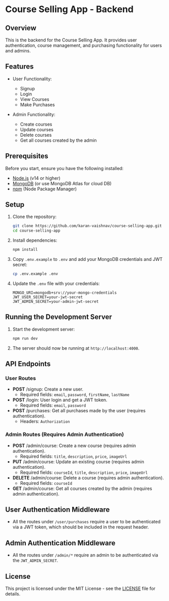 # Course Selling App - Backend

## Overview
This is the backend for the Course Selling App. It provides user authentication, course management, and purchasing functionality for users and admins.

## Features
- User Functionality:
  - Signup
  - Login
  - View Courses
  - Make Purchases
 
- Admin Functionality:
  - Create courses
  - Update courses
  - Delete courses
  - Get all courses created by the admin

## Prerequisites

Before you start, ensure you have the following installed:

- [Node.js](https://nodejs.org/) (v14 or higher)
- [MongoDB](https://www.mongodb.com/) (or use MongoDB Atlas for cloud DB)
- [npm](https://www.npmjs.com/) (Node Package Manager)

## Setup

1. Clone the repository:

    ```bash
    git clone https://github.com/karan-vaishnav/course-selling-app.git
    cd course-selling-app
    ```

2. Install dependencies:

    ```bash
    npm install
    ```

3. Copy `.env.example` to `.env` and add your MongoDB credentials and JWT secret:

    ```bash
    cp .env.example .env
    ```

4. Update the `.env` file with your credentials:

    ```env
    MONGO_URI=mongodb+srv://your-mongo-credentials
    JWT_USER_SECRET=your-jwt-secret
    JWT_ADMIN_SECRET=your-admin-jwt-secret
    ```

## Running the Development Server

1. Start the development server:

    ```bash
    npm run dev
    ```

2. The server should now be running at `http://localhost:4000`.

## API Endpoints

### User Routes
- **POST** /signup: Create a new user.
    - Required fields: `email`, `password`, `firstName`, `lastName`
- **POST** /login: User login and get a JWT token.
    - Required fields: `email`, `password`
- **POST** /purchases: Get all purchases made by the user (requires authentication).
    - Headers: `Authorization`

### Admin Routes (Requires Admin Authentication)
- **POST** /admin/course: Create a new course (requires admin authentication).
    - Required fields: `title`, `description`, `price`, `imageUrl`
- **PUT** /admin/course: Update an existing course (requires admin authentication).
    - Required fields: `courseId`, `title`, `description`, `price`, `imageUrl`
- **DELETE** /admin/course: Delete a course (requires admin authentication).
    - Required fields: `courseId`
- **GET** /admin/course: Get all courses created by the admin (requires admin authentication).

## User Authentication Middleware
- All the routes under `/user/purchases` require a user to be authenticated via a JWT token, which should be included in the request header.

## Admin Authentication Middleware
- All the routes under `/admin/*` require an admin to be authenticated via the `JWT_ADMIN_SECRET`.

## License
This project is licensed under the MIT License - see the [LICENSE](LICENSE) file for details.
